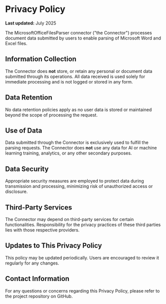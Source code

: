 # Privacy Policy

**Last updated:** July 2025

The MicrosoftOfficeFilesParser connector ("the Connector") processes document data submitted by users to enable parsing of Microsoft Word and Excel files.

## Information Collection

The Connector does **not** store, or retain any personal or document data submitted through its operations. All data received is used solely for immediate processing and is not logged or stored in any form.

## Data Retention

No data retention policies apply as no user data is stored or maintained beyond the scope of processing the request.

## Use of Data

Data submitted through the Connector is exclusively used to fulfill the parsing requests. The Connector does **not** use any data for AI or machine learning training, analytics, or any other secondary purposes.

## Data Security

Appropriate security measures are employed to protect data during transmission and processing, minimizing risk of unauthorized access or disclosure.

## Third-Party Services

The Connector may depend on third-party services for certain functionalities. Responsibility for the privacy practices of these third parties lies with those respective providers.

## Updates to This Privacy Policy

This policy may be updated periodically. Users are encouraged to review it regularly for any changes.

## Contact Information

For any questions or concerns regarding this Privacy Policy, please refer to the project repository on GitHub.
